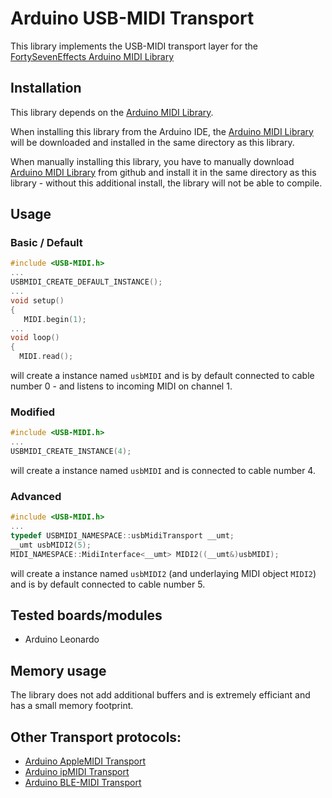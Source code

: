 # Arduino USB-MIDI Transport
This library implements the USB-MIDI transport layer for the [FortySevenEffects Arduino MIDI Library](https://github.com/FortySevenEffects/arduino_midi_library) 

## Installation
This library depends on the [Arduino MIDI Library](https://github.com/FortySevenEffects/arduino_midi_library).

When installing this library from the Arduino IDE, the [Arduino MIDI Library](https://github.com/FortySevenEffects/arduino_midi_library) will be downloaded and installed in the same directory as this library.

When manually installing this library, you have to manually download [Arduino MIDI Library](https://github.com/FortySevenEffects/arduino_midi_library) from github and install it in the same directory as this library - without this additional install, the library will not be able to compile. 

## Usage
### Basic / Default
```cpp
#include <USB-MIDI.h>
...
USBMIDI_CREATE_DEFAULT_INSTANCE();
...
void setup()
{
   MIDI.begin(1);
...
void loop()
{
  MIDI.read();
```
will create a instance named `usbMIDI` and is by default connected to cable number 0 - and listens to incoming MIDI on channel 1.

### Modified
```cpp
#include <USB-MIDI.h>
...
USBMIDI_CREATE_INSTANCE(4);
```
will create a instance named `usbMIDI` and is connected to cable number 4.

### Advanced
```cpp
#include <USB-MIDI.h>
...
typedef USBMIDI_NAMESPACE::usbMidiTransport __umt;
__umt usbMIDI2(5);
MIDI_NAMESPACE::MidiInterface<__umt> MIDI2((__umt&)usbMIDI);
```
will create a instance named `usbMIDI2` (and underlaying MIDI object `MIDI2`) and is by default connected to cable number 5.

## Tested boards/modules
- Arduino Leonardo

## Memory usage
The library does not add additional buffers and is extremely efficiant and has a small memory footprint.

## Other Transport protocols:
- [Arduino AppleMIDI Transport](https://github.com/lathoub/Arduino-AppleMIDI-Library)
- [Arduino ipMIDI  Transport](https://github.com/lathoub/Arduino-ipMIDI)
- [Arduino BLE-MIDI  Transport](https://github.com/lathoub/Arduino-BLE-MIDI)
